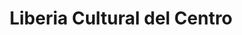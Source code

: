 ---
title: "Liberia Cultural del Centro"
url: /santiago-de-queretaro/liberia-cultural-del-centro/
shop: libros
---